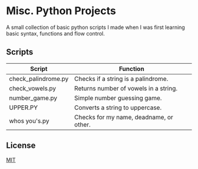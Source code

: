# Misc. Python Projects

A small collection of basic python scripts I made when I was first learning basic syntax, functions and flow control.

## Scripts

| Script | Function |
|---|---|
| check_palindrome.py | Checks if a string is a palindrome. |
| check_vowels.py | Returns number of vowels in a string. |
| number_game.py | Simple number guessing game. |
| UPPER.PY | Converts a string to uppercase. |
| whos you's.py | Checks for my name, deadname, or other. |

## License

[MIT](https://choosealicense.com/licenses/mit/)